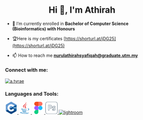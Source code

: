 <h1 align="center">Hi 👋, I'm Athirah</h1>

- 🔭 I’m currently enrolled in **Bachelor of Computer Science (Bioinformatics) with Honours**

- 🏆Here is my certificates [https://shorturl.at/jDG25](https://shorturl.at/jDG25)

- 📫 How to reach me **nurulathirahsyafiqah@graduate.utm.my**

<h3 align="left">Connect with me:</h3>
<p align="left">
  <a href="https://instagram.com/a.tyrae" target="blank">
    <img align="center" src="https://raw.githubusercontent.com/rahuldkjain/github-profile-readme-generator/master/src/images/icons/Social/instagram.svg" alt="a.tyrae" height="30" width="40" />
  </a>
</p>

<h3 align="left">Languages and Tools:</h3>
<p align="left"> 
  <a href="https://www.w3schools.com/cpp/" target="_blank" rel="noreferrer"> 
    <img src="https://raw.githubusercontent.com/devicons/devicon/master/icons/cplusplus/cplusplus-original.svg" alt="cplusplus" width="40" height="40"/> 
  </a> 
  <a href="https://www.java.com" target="_blank" rel="noreferrer"> 
    <img src="https://raw.githubusercontent.com/devicons/devicon/master/icons/java/java-original.svg" alt="java" width="40" height="40"/> 
  </a> 
  <a href="https://www.figma.com/" target="_blank" rel="noreferrer">
    <img src="https://raw.githubusercontent.com/devicons/devicon/master/icons/figma/figma-original.svg" alt="figma" width="40" height="40"/>
  </a>
  <a href="https://www.adobe.com/products/photoshop.html" target="_blank" rel="noreferrer">
    <img src="https://raw.githubusercontent.com/devicons/devicon/master/icons/photoshop/photoshop-line.svg" alt="photoshop" width="40" height="40"/>
  </a>
  <a href="https://www.adobe.com/products/photoshop-lightroom.html" target="_blank" rel="noreferrer">
    <img src="https://raw.githubusercontent.com/devicons/devicon/master/icons/lightroom/lightroom-original.svg" alt="lightroom" width="40" height="40"/>
  </a>
</p>


